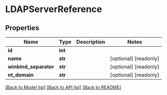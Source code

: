 # LDAPServerReference


## Properties
Name | Type | Description | Notes
------------ | ------------- | ------------- | -------------
**id** | **int** |  | 
**name** | **str** |  | [optional] [readonly] 
**winbind_separator** | **str** |  | [optional] [readonly] 
**nt_domain** | **str** |  | [optional] [readonly] 

[[Back to Model list]](../#documentation-for-models) [[Back to API list]](../#documentation-for-api-endpoints) [[Back to README]](../)



